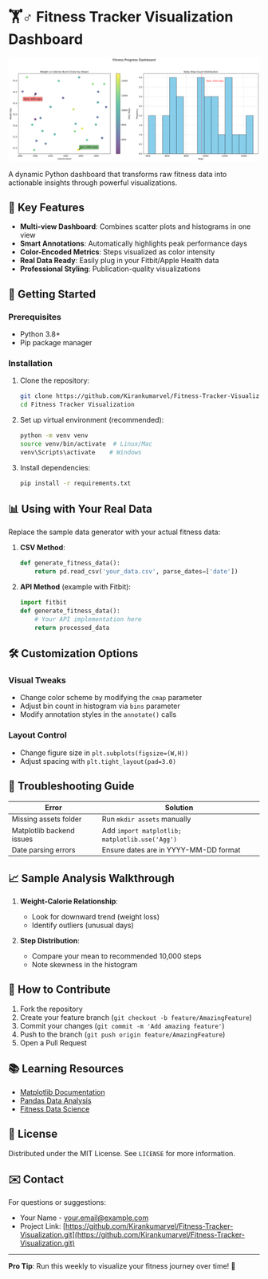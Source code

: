 # 🏋️♂️ Fitness Tracker Visualization Dashboard

![Dashboard Preview](assets/fitness_dashboard.png)

A dynamic Python dashboard that transforms raw fitness data into actionable insights through powerful visualizations.

## 🌟 Key Features

- **Multi-view Dashboard**: Combines scatter plots and histograms in one view
- **Smart Annotations**: Automatically highlights peak performance days
- **Color-Encoded Metrics**: Steps visualized as color intensity
- **Real Data Ready**: Easily plug in your Fitbit/Apple Health data
- **Professional Styling**: Publication-quality visualizations

## 🚀 Getting Started

### Prerequisites
- Python 3.8+
- Pip package manager

### Installation
1. Clone the repository:
   ```bash
   git clone https://github.com/Kirankumarvel/Fitness-Tracker-Visualization.git
   cd Fitness Tracker Visualization
   ```

2. Set up virtual environment (recommended):
   ```bash
   python -m venv venv
   source venv/bin/activate  # Linux/Mac
   venv\Scripts\activate    # Windows
   ```

3. Install dependencies:
   ```bash
   pip install -r requirements.txt
   ```

## 📊 Using with Your Real Data

Replace the sample data generator with your actual fitness data:

1. **CSV Method**:
   ```python
   def generate_fitness_data():
       return pd.read_csv('your_data.csv', parse_dates=['date'])
   ```

2. **API Method** (example with Fitbit):
   ```python
   import fitbit
   def generate_fitness_data():
       # Your API implementation here
       return processed_data
   ```

## 🛠️ Customization Options

### Visual Tweaks
- Change color scheme by modifying the `cmap` parameter
- Adjust bin count in histogram via `bins` parameter
- Modify annotation styles in the `annotate()` calls

### Layout Control
- Change figure size in `plt.subplots(figsize=(W,H))`
- Adjust spacing with `plt.tight_layout(pad=3.0)`

## 🐛 Troubleshooting Guide

| Error | Solution |
|-------|----------|
| Missing assets folder | Run `mkdir assets` manually |
| Matplotlib backend issues | Add `import matplotlib; matplotlib.use('Agg')` |
| Date parsing errors | Ensure dates are in YYYY-MM-DD format |

## 📈 Sample Analysis Walkthrough

1. **Weight-Calorie Relationship**:
   - Look for downward trend (weight loss)
   - Identify outliers (unusual days)

2. **Step Distribution**:
   - Compare your mean to recommended 10,000 steps
   - Note skewness in the histogram

## 🤝 How to Contribute

1. Fork the repository
2. Create your feature branch (`git checkout -b feature/AmazingFeature`)
3. Commit your changes (`git commit -m 'Add amazing feature'`)
4. Push to the branch (`git push origin feature/AmazingFeature`)
5. Open a Pull Request

## 📚 Learning Resources

- [Matplotlib Documentation](https://matplotlib.org/stable/contents.html)
- [Pandas Data Analysis](https://pandas.pydata.org/docs/)
- [Fitness Data Science](https://towardsdatascience.com/tagged/fitness-analytics)

## 📜 License

Distributed under the MIT License. See `LICENSE` for more information.

## ✉️ Contact

For questions or suggestions:
- Your Name - your.email@example.com
- Project Link: [https://github.com/Kirankumarvel/Fitness-Tracker-Visualization.git](https://github.com/Kirankumarvel/Fitness-Tracker-Visualization.git)

---

**Pro Tip**: Run this weekly to visualize your fitness journey over time! 📅
```
